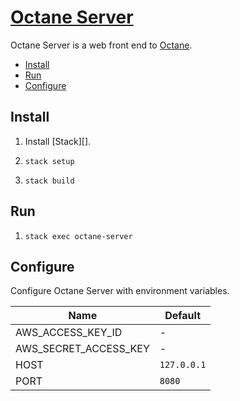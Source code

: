 # [Octane Server][]

Octane Server is a web front end to [Octane][].

-   [Install](#install)
-   [Run](#run)
-   [Configure](#configure)

## Install

1.  Install [Stack][].

2.  `stack setup`

3.  `stack build`

## Run

1.  `stack exec octane-server`

## Configure

Configure Octane Server with environment variables.

Name                  | Default
----                  | -------
AWS_ACCESS_KEY_ID     | -
AWS_SECRET_ACCESS_KEY | -
HOST                  | `127.0.0.1`
PORT                  | `8080`

[Octane Server]: https://github.com/tfausak/octane-server
[Octane]: https://github.com/tfausak/octane
